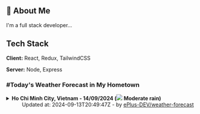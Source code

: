 ## 🚀 About Me
I'm a full stack developer...


## Tech Stack

**Client:** React, Redux, TailwindCSS

**Server:** Node, Express

### #Today's Weather Forecast in My Hometown



<details>
    <summary><b>Ho Chi Minh City, Vietnam - 14/09/2024 (<img src="https://cdn.weatherapi.com/weather/64x64/day/302.png" /> Moderate rain)</b>
    </summary>

    
<table>
    <tr>
        <th>Hour</th>
        <td>00:00</td><td>01:00</td><td>02:00</td><td>03:00</td><td>04:00</td><td>05:00</td><td>06:00</td><td>07:00</td><td>08:00</td><td>09:00</td><td>10:00</td><td>11:00</td><td>12:00</td><td>13:00</td><td>14:00</td><td>15:00</td><td>16:00</td><td>17:00</td><td>18:00</td><td>19:00</td><td>20:00</td><td>21:00</td><td>22:00</td><td>23:00</td>
    </tr>
    <tr>
        <th>Weather</th>
        <td><img src="https://cdn.weatherapi.com/weather/64x64/night/116.png"></img></td><td><img src="https://cdn.weatherapi.com/weather/64x64/night/116.png"></img></td><td><img src="https://cdn.weatherapi.com/weather/64x64/night/116.png"></img></td><td><img src="https://cdn.weatherapi.com/weather/64x64/night/113.png"></img></td><td><img src="https://cdn.weatherapi.com/weather/64x64/night/116.png"></img></td><td><img src="https://cdn.weatherapi.com/weather/64x64/night/116.png"></img></td><td><img src="https://cdn.weatherapi.com/weather/64x64/day/353.png"></img></td><td><img src="https://cdn.weatherapi.com/weather/64x64/day/356.png"></img></td><td><img src="https://cdn.weatherapi.com/weather/64x64/day/353.png"></img></td><td><img src="https://cdn.weatherapi.com/weather/64x64/day/353.png"></img></td><td><img src="https://cdn.weatherapi.com/weather/64x64/day/353.png"></img></td><td><img src="https://cdn.weatherapi.com/weather/64x64/day/353.png"></img></td><td><img src="https://cdn.weatherapi.com/weather/64x64/day/353.png"></img></td><td><img src="https://cdn.weatherapi.com/weather/64x64/day/353.png"></img></td><td><img src="https://cdn.weatherapi.com/weather/64x64/day/353.png"></img></td><td><img src="https://cdn.weatherapi.com/weather/64x64/day/353.png"></img></td><td><img src="https://cdn.weatherapi.com/weather/64x64/day/353.png"></img></td><td><img src="https://cdn.weatherapi.com/weather/64x64/day/353.png"></img></td><td><img src="https://cdn.weatherapi.com/weather/64x64/night/116.png"></img></td><td><img src="https://cdn.weatherapi.com/weather/64x64/night/116.png"></img></td><td><img src="https://cdn.weatherapi.com/weather/64x64/night/116.png"></img></td><td><img src="https://cdn.weatherapi.com/weather/64x64/night/176.png"></img></td><td><img src="https://cdn.weatherapi.com/weather/64x64/night/263.png"></img></td><td><img src="https://cdn.weatherapi.com/weather/64x64/night/263.png"></img></td>
    </tr>
    <tr>
        <th>Condition</th>
        <td width="200px">Partly Cloudy </td><td width="200px">Partly Cloudy </td><td width="200px">Partly Cloudy </td><td width="200px">Clear</td><td width="200px">Partly Cloudy </td><td width="200px">Partly Cloudy </td><td width="200px">Light rain shower</td><td width="200px">Moderate or heavy rain shower</td><td width="200px">Light rain shower</td><td width="200px">Light rain shower</td><td width="200px">Light rain shower</td><td width="200px">Light rain shower</td><td width="200px">Light rain shower</td><td width="200px">Light rain shower</td><td width="200px">Light rain shower</td><td width="200px">Light rain shower</td><td width="200px">Light rain shower</td><td width="200px">Light rain shower</td><td width="200px">Partly Cloudy </td><td width="200px">Partly Cloudy </td><td width="200px">Partly Cloudy </td><td width="200px">Patchy rain nearby</td><td width="200px">Patchy light drizzle</td><td width="200px">Patchy light drizzle</td>
    </tr>
    <tr>
        <th>Temperature</th>
        <td>26.3 °C</td><td>26.2 °C</td><td>26 °C</td><td>26.1 °C</td><td>25.9 °C</td><td>25.7 °C</td><td>25.7 °C</td><td>26.2 °C</td><td>27.3 °C</td><td>28.1 °C</td><td>28.5 °C</td><td>28.9 °C</td><td>28.9 °C</td><td>28.4 °C</td><td>28.3 °C</td><td>28.3 °C</td><td>27.7 °C</td><td>27.2 °C</td><td>26.6 °C</td><td>25.9 °C</td><td>25.4 °C</td><td>25.2 °C</td><td>25.1 °C</td><td>24.9 °C</td>
    </tr>
    <tr>
        <th>Wind</th>
        <td>13.7 kph</td><td>13 kph</td><td>13 kph</td><td>13.7 kph</td><td>13.7 kph</td><td>12.6 kph</td><td>11.2 kph</td><td>14 kph</td><td>17.6 kph</td><td>19.4 kph</td><td>19.4 kph</td><td>20.2 kph</td><td>21.6 kph</td><td>22.3 kph</td><td>22 kph</td><td>21.2 kph</td><td>20.5 kph</td><td>20.9 kph</td><td>20.9 kph</td><td>17.6 kph</td><td>13 kph</td><td>8.6 kph</td><td>7.6 kph</td><td>6.1 kph</td>
    </tr>
</table>

</details>

<div align="right">
    Updated at: 2024-09-13T20:49:47Z - by <a target="_blank"
        href="https://github.com/ePlus-DEV/weather-forecast">ePlus-DEV/weather-forecast</a>
</div>